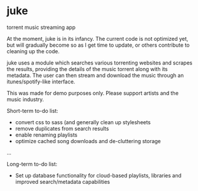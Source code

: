 # juke
torrent music streaming app

At the moment, juke is in its infancy. The current code is not optimized yet, but will gradually become so as I get time to update, or others contribute to cleaning up the code.

juke uses a module which searches various torrenting websites and scrapes the results, providing the details of the music torrent along with its metadata. The user can then stream and download the music through an itunes/spotify-like interface.

This was made for demo purposes only. Please support artists and the music industry.


Short-term to-do list:
* convert css to sass (and generally clean up stylesheets
* remove duplicates from search results
* enable renaming playlists
* optimize cached song downloads and de-cluttering storage

...

Long-term to-do list:
* Set up database functionality for cloud-based playlists, libraries and improved search/metadata capabilities
